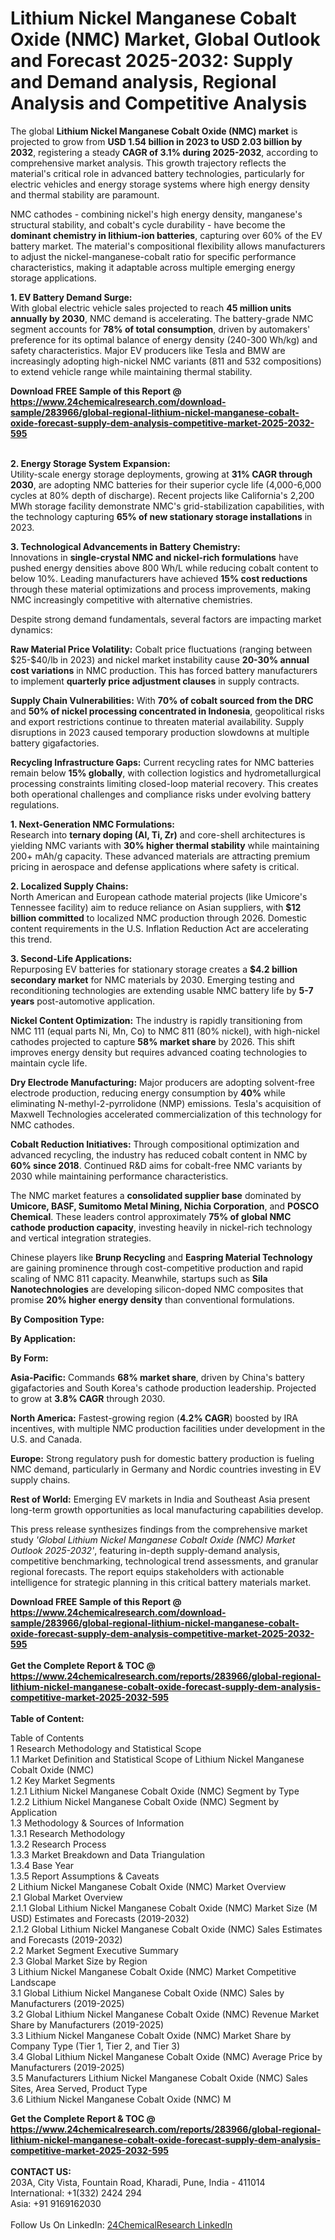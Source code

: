 <h1>Lithium Nickel Manganese Cobalt Oxide (NMC) Market, Global Outlook and Forecast 2025-2032: Supply and Demand analysis, Regional Analysis and Competitive Analysis</h1><p>The global <strong>Lithium Nickel Manganese Cobalt Oxide (NMC) market</strong> is projected to grow from <strong>USD 1.54 billion in 2023 to USD 2.03 billion by 2032</strong>, registering a steady <strong>CAGR of 3.1% during 2025-2032</strong>, according to comprehensive market analysis. This growth trajectory reflects the material's critical role in advanced battery technologies, particularly for electric vehicles and energy storage systems where high energy density and thermal stability are paramount.</p><p>NMC cathodes - combining nickel's high energy density, manganese's structural stability, and cobalt's cycle durability - have become the <strong>dominant chemistry in lithium-ion batteries</strong>, capturing over 60% of the EV battery market. The material's compositional flexibility allows manufacturers to adjust the nickel-manganese-cobalt ratio for specific performance characteristics, making it adaptable across multiple emerging energy storage applications.</p><p><strong>1. EV Battery Demand Surge:</strong><br>
With global electric vehicle sales projected to reach <strong>45 million units annually by 2030</strong>, NMC demand is accelerating. The battery-grade NMC segment accounts for <strong>78% of total consumption</strong>, driven by automakers' preference for its optimal balance of energy density (240-300 Wh/kg) and safety characteristics. Major EV producers like Tesla and BMW are increasingly adopting high-nickel NMC variants (811 and 532 compositions) to extend vehicle range while maintaining thermal stability.</p><div><b>Download FREE Sample of this Report @ 
            <a href="https://www.24chemicalresearch.com/download-sample/283966/global-regional-lithium-nickel-manganese-cobalt-oxide-forecast-supply-dem-analysis-competitive-market-2025-2032-595">
            https://www.24chemicalresearch.com/download-sample/283966/global-regional-lithium-nickel-manganese-cobalt-oxide-forecast-supply-dem-analysis-competitive-market-2025-2032-595</a></b></div><br><p><strong>2. Energy Storage System Expansion:</strong><br>
Utility-scale energy storage deployments, growing at <strong>31% CAGR through 2030</strong>, are adopting NMC batteries for their superior cycle life (4,000-6,000 cycles at 80% depth of discharge). Recent projects like California's 2,200 MWh storage facility demonstrate NMC's grid-stabilization capabilities, with the technology capturing <strong>65% of new stationary storage installations</strong> in 2023.</p><p><strong>3. Technological Advancements in Battery Chemistry:</strong><br>
Innovations in <strong>single-crystal NMC and nickel-rich formulations</strong> have pushed energy densities above 800 Wh/L while reducing cobalt content to below 10%. Leading manufacturers have achieved <strong>15% cost reductions</strong> through these material optimizations and process improvements, making NMC increasingly competitive with alternative chemistries.</p><p>Despite strong demand fundamentals, several factors are impacting market dynamics:</p><p><strong>Raw Material Price Volatility:</strong> Cobalt price fluctuations (ranging between $25-$40/lb in 2023) and nickel market instability cause <strong>20-30% annual cost variations</strong> in NMC production. This has forced battery manufacturers to implement <strong>quarterly price adjustment clauses</strong> in supply contracts.</p><p><strong>Supply Chain Vulnerabilities:</strong> With <strong>70% of cobalt sourced from the DRC</strong> and <strong>50% of nickel processing concentrated in Indonesia</strong>, geopolitical risks and export restrictions continue to threaten material availability. Supply disruptions in 2023 caused temporary production slowdowns at multiple battery gigafactories.</p><p><strong>Recycling Infrastructure Gaps:</strong> Current recycling rates for NMC batteries remain below <strong>15% globally</strong>, with collection logistics and hydrometallurgical processing constraints limiting closed-loop material recovery. This creates both operational challenges and compliance risks under evolving battery regulations.</p><p><strong>1. Next-Generation NMC Formulations:</strong><br>
Research into <strong>ternary doping (Al, Ti, Zr)</strong> and core-shell architectures is yielding NMC variants with <strong>30% higher thermal stability</strong> while maintaining 200+ mAh/g capacity. These advanced materials are attracting premium pricing in aerospace and defense applications where safety is critical.</p><p><strong>2. Localized Supply Chains:</strong><br>
North American and European cathode material projects (like Umicore's Tennessee facility) aim to reduce reliance on Asian suppliers, with <strong>$12 billion committed</strong> to localized NMC production through 2026. Domestic content requirements in the U.S. Inflation Reduction Act are accelerating this trend.</p><p><strong>3. Second-Life Applications:</strong><br>
Repurposing EV batteries for stationary storage creates a <strong>$4.2 billion secondary market</strong> for NMC materials by 2030. Emerging testing and reconditioning technologies are extending usable NMC battery life by <strong>5-7 years</strong> post-automotive application.</p><p><strong>Nickel Content Optimization:</strong> The industry is rapidly transitioning from NMC 111 (equal parts Ni, Mn, Co) to NMC 811 (80% nickel), with high-nickel cathodes projected to capture <strong>58% market share</strong> by 2026. This shift improves energy density but requires advanced coating technologies to maintain cycle life.</p><p><strong>Dry Electrode Manufacturing:</strong> Major producers are adopting solvent-free electrode production, reducing energy consumption by <strong>40%</strong> while eliminating N-methyl-2-pyrrolidone (NMP) emissions. Tesla's acquisition of Maxwell Technologies accelerated commercialization of this technology for NMC cathodes.</p><p><strong>Cobalt Reduction Initiatives:</strong> Through compositional optimization and advanced recycling, the industry has reduced cobalt content in NMC by <strong>60% since 2018</strong>. Continued R&amp;D aims for cobalt-free NMC variants by 2030 while maintaining performance characteristics.</p><p>The NMC market features a <strong>consolidated supplier base</strong> dominated by <strong>Umicore, BASF, Sumitomo Metal Mining, Nichia Corporation</strong>, and <strong>POSCO Chemical</strong>. These leaders control approximately <strong>75% of global NMC cathode production capacity</strong>, investing heavily in nickel-rich technology and vertical integration strategies.</p><p>Chinese players like <strong>Brunp Recycling</strong> and <strong>Easpring Material Technology</strong> are gaining prominence through cost-competitive production and rapid scaling of NMC 811 capacity. Meanwhile, startups such as <strong>Sila Nanotechnologies</strong> are developing silicon-doped NMC composites that promise <strong>20% higher energy density</strong> than conventional formulations.</p><p><strong>By Composition Type:</strong></p><p><strong>By Application:</strong></p><p><strong>By Form:</strong></p><p><strong>Asia-Pacific:</strong> Commands <strong>68% market share</strong>, driven by China's battery gigafactories and South Korea's cathode production leadership. Projected to grow at <strong>3.8% CAGR</strong> through 2030.</p><p><strong>North America:</strong> Fastest-growing region (<strong>4.2% CAGR</strong>) boosted by IRA incentives, with multiple NMC production facilities under development in the U.S. and Canada.</p><p><strong>Europe:</strong> Strong regulatory push for domestic battery production is fueling NMC demand, particularly in Germany and Nordic countries investing in EV supply chains.</p><p><strong>Rest of World:</strong> Emerging EV markets in India and Southeast Asia present long-term growth opportunities as local manufacturing capabilities develop.</p><p>This press release synthesizes findings from the comprehensive market study <em>'Global Lithium Nickel Manganese Cobalt Oxide (NMC) Market Outlook 2025-2032'</em>, featuring in-depth supply-demand analysis, competitive benchmarking, technological trend assessments, and granular regional forecasts. The report equips stakeholders with actionable intelligence for strategic planning in this critical battery materials market.</p><div><b>Download FREE Sample of this Report @ 
            <a href="https://www.24chemicalresearch.com/download-sample/283966/global-regional-lithium-nickel-manganese-cobalt-oxide-forecast-supply-dem-analysis-competitive-market-2025-2032-595">
            https://www.24chemicalresearch.com/download-sample/283966/global-regional-lithium-nickel-manganese-cobalt-oxide-forecast-supply-dem-analysis-competitive-market-2025-2032-595</a></b></div><br><div><b>Get the Complete Report & TOC @ 
            <a href="https://www.24chemicalresearch.com/reports/283966/global-regional-lithium-nickel-manganese-cobalt-oxide-forecast-supply-dem-analysis-competitive-market-2025-2032-595">
            https://www.24chemicalresearch.com/reports/283966/global-regional-lithium-nickel-manganese-cobalt-oxide-forecast-supply-dem-analysis-competitive-market-2025-2032-595</a></b></div><br>
            <b>Table of Content:</b><p>Table of Contents<br />
1 Research Methodology and Statistical Scope<br />
1.1 Market Definition and Statistical Scope of Lithium Nickel Manganese Cobalt Oxide (NMC)<br />
1.2 Key Market Segments<br />
1.2.1 Lithium Nickel Manganese Cobalt Oxide (NMC) Segment by Type<br />
1.2.2 Lithium Nickel Manganese Cobalt Oxide (NMC) Segment by Application<br />
1.3 Methodology & Sources of Information<br />
1.3.1 Research Methodology<br />
1.3.2 Research Process<br />
1.3.3 Market Breakdown and Data Triangulation<br />
1.3.4 Base Year<br />
1.3.5 Report Assumptions & Caveats<br />
2 Lithium Nickel Manganese Cobalt Oxide (NMC) Market Overview<br />
2.1 Global Market Overview<br />
2.1.1 Global Lithium Nickel Manganese Cobalt Oxide (NMC) Market Size (M USD) Estimates and Forecasts (2019-2032)<br />
2.1.2 Global Lithium Nickel Manganese Cobalt Oxide (NMC) Sales Estimates and Forecasts (2019-2032)<br />
2.2 Market Segment Executive Summary<br />
2.3 Global Market Size by Region<br />
3 Lithium Nickel Manganese Cobalt Oxide (NMC) Market Competitive Landscape<br />
3.1 Global Lithium Nickel Manganese Cobalt Oxide (NMC) Sales by Manufacturers (2019-2025)<br />
3.2 Global Lithium Nickel Manganese Cobalt Oxide (NMC) Revenue Market Share by Manufacturers (2019-2025)<br />
3.3 Lithium Nickel Manganese Cobalt Oxide (NMC) Market Share by Company Type (Tier 1, Tier 2, and Tier 3)<br />
3.4 Global Lithium Nickel Manganese Cobalt Oxide (NMC) Average Price by Manufacturers (2019-2025)<br />
3.5 Manufacturers Lithium Nickel Manganese Cobalt Oxide (NMC) Sales Sites, Area Served, Product Type<br />
3.6 Lithium Nickel Manganese Cobalt Oxide (NMC) M</p><div><b>Get the Complete Report & TOC @ 
            <a href="https://www.24chemicalresearch.com/reports/283966/global-regional-lithium-nickel-manganese-cobalt-oxide-forecast-supply-dem-analysis-competitive-market-2025-2032-595">
            https://www.24chemicalresearch.com/reports/283966/global-regional-lithium-nickel-manganese-cobalt-oxide-forecast-supply-dem-analysis-competitive-market-2025-2032-595</a></b></div><br><b>CONTACT US:</b><br>
            203A, City Vista, Fountain Road, Kharadi, Pune, India - 411014<br>
            International: +1(332) 2424 294<br>
            Asia: +91 9169162030 <br><br>
            Follow Us On LinkedIn: <a href="https://www.linkedin.com/company/24chemicalresearch/">24ChemicalResearch LinkedIn</a>